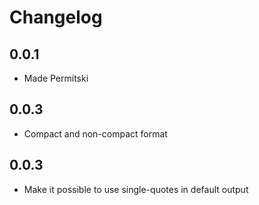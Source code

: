 # Changelog

## 0.0.1

* Made Permitski

## 0.0.3

* Compact and non-compact format

## 0.0.3

* Make it possible to use single-quotes in default output